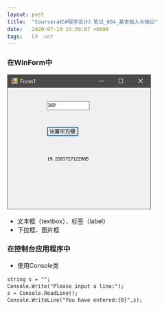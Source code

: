```yaml
---
layout: post
title:  "Coursera《C#程序设计》笔记_004_基本输入与输出"
date:   2020-07-19 15:39:07 +0800
tags:   C# .net
---
```


### 在WinForm中
![001][001]
* 文本框（textbox）、标签（label）
* 下拉框、图片框

### 在控制台应用程序中
* 使用Console类
```
string s = "";
Console.Write("Please input a line:");
s = Console.ReadLine();
Console.WriteLine("You have entered:{0}",s);
```


[001]:../images/2020-07-19pic001.png
